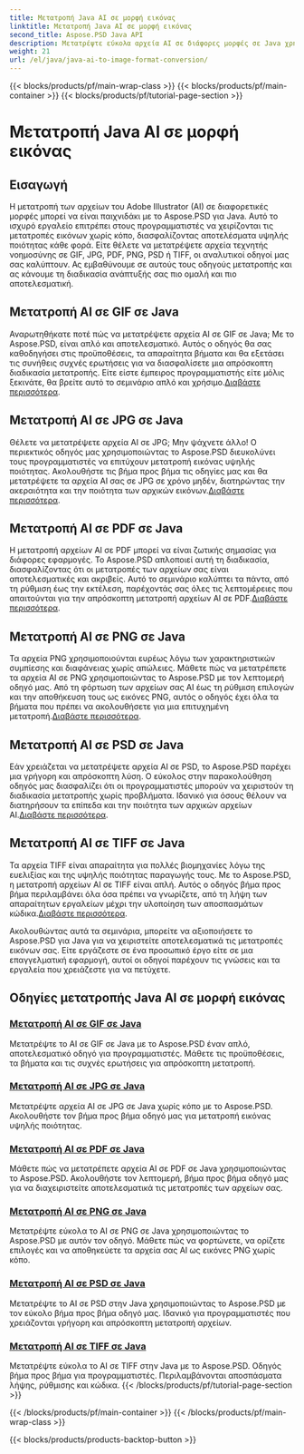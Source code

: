 ```yaml
---
title: Μετατροπή Java AI σε μορφή εικόνας
linktitle: Μετατροπή Java AI σε μορφή εικόνας
second_title: Aspose.PSD Java API
description: Μετατρέψτε εύκολα αρχεία AI σε διάφορες μορφές σε Java χρησιμοποιώντας το Aspose.PSD. Ακολουθήστε τους αναλυτικούς οδηγούς μας για απρόσκοπτες, υψηλής ποιότητας μετατροπές εικόνων.
weight: 21
url: /el/java/java-ai-to-image-format-conversion/
---
```


{{< blocks/products/pf/main-wrap-class >}}
{{< blocks/products/pf/main-container >}}
{{< blocks/products/pf/tutorial-page-section >}}

# Μετατροπή Java AI σε μορφή εικόνας


## Εισαγωγή

Η μετατροπή των αρχείων του Adobe Illustrator (AI) σε διαφορετικές μορφές μπορεί να είναι παιχνιδάκι με το Aspose.PSD για Java. Αυτό το ισχυρό εργαλείο επιτρέπει στους προγραμματιστές να χειρίζονται τις μετατροπές εικόνων χωρίς κόπο, διασφαλίζοντας αποτελέσματα υψηλής ποιότητας κάθε φορά. Είτε θέλετε να μετατρέψετε αρχεία τεχνητής νοημοσύνης σε GIF, JPG, PDF, PNG, PSD ή TIFF, οι αναλυτικοί οδηγοί μας σας καλύπτουν. Ας εμβαθύνουμε σε αυτούς τους οδηγούς μετατροπής και ας κάνουμε τη διαδικασία ανάπτυξής σας πιο ομαλή και πιο αποτελεσματική.

## Μετατροπή AI σε GIF σε Java
 Αναρωτηθήκατε ποτέ πώς να μετατρέψετε αρχεία AI σε GIF σε Java; Με το Aspose.PSD, είναι απλό και αποτελεσματικό. Αυτός ο οδηγός θα σας καθοδηγήσει στις προϋποθέσεις, τα απαραίτητα βήματα και θα εξετάσει τις συνήθεις συχνές ερωτήσεις για να διασφαλίσετε μια απρόσκοπτη διαδικασία μετατροπής. Είτε είστε έμπειρος προγραμματιστής είτε μόλις ξεκινάτε, θα βρείτε αυτό το σεμινάριο απλό και χρήσιμο.[Διαβάστε περισσότερα](./convert-ai-to-gif/).

## Μετατροπή AI σε JPG σε Java
Θέλετε να μετατρέψετε αρχεία AI σε JPG; Μην ψάχνετε άλλο! Ο περιεκτικός οδηγός μας χρησιμοποιώντας το Aspose.PSD διευκολύνει τους προγραμματιστές να επιτύχουν μετατροπή εικόνας υψηλής ποιότητας. Ακολουθήστε τις βήμα προς βήμα τις οδηγίες μας και θα μετατρέψετε τα αρχεία AI σας σε JPG σε χρόνο μηδέν, διατηρώντας την ακεραιότητα και την ποιότητα των αρχικών εικόνων.[Διαβάστε περισσότερα](./convert-ai-to-jpg/).

## Μετατροπή AI σε PDF σε Java
 Η μετατροπή αρχείων AI σε PDF μπορεί να είναι ζωτικής σημασίας για διάφορες εφαρμογές. Το Aspose.PSD απλοποιεί αυτή τη διαδικασία, διασφαλίζοντας ότι οι μετατροπές των αρχείων σας είναι αποτελεσματικές και ακριβείς. Αυτό το σεμινάριο καλύπτει τα πάντα, από τη ρύθμιση έως την εκτέλεση, παρέχοντάς σας όλες τις λεπτομέρειες που απαιτούνται για την απρόσκοπτη μετατροπή αρχείων AI σε PDF.[Διαβάστε περισσότερα](./convert-ai-to-pdf/).

## Μετατροπή AI σε PNG σε Java
Τα αρχεία PNG χρησιμοποιούνται ευρέως λόγω των χαρακτηριστικών συμπίεσης και διαφάνειας χωρίς απώλειες. Μάθετε πώς να μετατρέπετε τα αρχεία AI σε PNG χρησιμοποιώντας το Aspose.PSD με τον λεπτομερή οδηγό μας. Από τη φόρτωση των αρχείων σας AI έως τη ρύθμιση επιλογών και την αποθήκευση τους ως εικόνες PNG, αυτός ο οδηγός έχει όλα τα βήματα που πρέπει να ακολουθήσετε για μια επιτυχημένη μετατροπή.[Διαβάστε περισσότερα](./convert-ai-to-png/).

## Μετατροπή AI σε PSD σε Java
 Εάν χρειάζεται να μετατρέψετε αρχεία AI σε PSD, το Aspose.PSD παρέχει μια γρήγορη και απρόσκοπτη λύση. Ο εύκολος στην παρακολούθηση οδηγός μας διασφαλίζει ότι οι προγραμματιστές μπορούν να χειριστούν τη διαδικασία μετατροπής χωρίς προβλήματα. Ιδανικό για όσους θέλουν να διατηρήσουν τα επίπεδα και την ποιότητα των αρχικών αρχείων AI.[Διαβάστε περισσότερα](./convert-ai-to-psd/).

## Μετατροπή AI σε TIFF σε Java
 Τα αρχεία TIFF είναι απαραίτητα για πολλές βιομηχανίες λόγω της ευελιξίας και της υψηλής ποιότητας παραγωγής τους. Με το Aspose.PSD, η μετατροπή αρχείων AI σε TIFF είναι απλή. Αυτός ο οδηγός βήμα προς βήμα περιλαμβάνει όλα όσα πρέπει να γνωρίζετε, από τη λήψη των απαραίτητων εργαλείων μέχρι την υλοποίηση των αποσπασμάτων κώδικα.[Διαβάστε περισσότερα](./convert-ai-to-tiff/).

Ακολουθώντας αυτά τα σεμινάρια, μπορείτε να αξιοποιήσετε το Aspose.PSD για Java για να χειριστείτε αποτελεσματικά τις μετατροπές εικόνων σας. Είτε εργάζεστε σε ένα προσωπικό έργο είτε σε μια επαγγελματική εφαρμογή, αυτοί οι οδηγοί παρέχουν τις γνώσεις και τα εργαλεία που χρειάζεστε για να πετύχετε.

## Οδηγίες μετατροπής Java AI σε μορφή εικόνας
### [Μετατροπή AI σε GIF σε Java](./convert-ai-to-gif/)
Μετατρέψτε το AI σε GIF σε Java με το Aspose.PSD έναν απλό, αποτελεσματικό οδηγό για προγραμματιστές. Μάθετε τις προϋποθέσεις, τα βήματα και τις συχνές ερωτήσεις για απρόσκοπτη μετατροπή.
### [Μετατροπή AI σε JPG σε Java](./convert-ai-to-jpg/)
Μετατρέψτε αρχεία AI σε JPG σε Java χωρίς κόπο με το Aspose.PSD. Ακολουθήστε τον βήμα προς βήμα οδηγό μας για μετατροπή εικόνας υψηλής ποιότητας.
### [Μετατροπή AI σε PDF σε Java](./convert-ai-to-pdf/)
Μάθετε πώς να μετατρέπετε αρχεία AI σε PDF σε Java χρησιμοποιώντας το Aspose.PSD. Ακολουθήστε τον λεπτομερή, βήμα προς βήμα οδηγό μας για να διαχειριστείτε αποτελεσματικά τις μετατροπές των αρχείων σας.
### [Μετατροπή AI σε PNG σε Java](./convert-ai-to-png/)
Μετατρέψτε εύκολα το AI σε PNG σε Java χρησιμοποιώντας το Aspose.PSD με αυτόν τον οδηγό. Μάθετε πώς να φορτώνετε, να ορίζετε επιλογές και να αποθηκεύετε τα αρχεία σας AI ως εικόνες PNG χωρίς κόπο.
### [Μετατροπή AI σε PSD σε Java](./convert-ai-to-psd/)
Μετατρέψτε το AI σε PSD στην Java χρησιμοποιώντας το Aspose.PSD με τον εύκολο βήμα προς βήμα οδηγό μας. Ιδανικό για προγραμματιστές που χρειάζονται γρήγορη και απρόσκοπτη μετατροπή αρχείων.
### [Μετατροπή AI σε TIFF σε Java](./convert-ai-to-tiff/)
Μετατρέψτε εύκολα το AI σε TIFF στην Java με το Aspose.PSD. Οδηγός βήμα προς βήμα για προγραμματιστές. Περιλαμβάνονται αποσπάσματα λήψης, ρύθμισης και κώδικα.
{{< /blocks/products/pf/tutorial-page-section >}}

{{< /blocks/products/pf/main-container >}}
{{< /blocks/products/pf/main-wrap-class >}}

{{< blocks/products/products-backtop-button >}}
